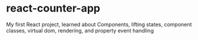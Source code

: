 # react-counter-app
My first React project, learned about Components, lifting states, component classes, virtual dom, rendering, and property event handling
